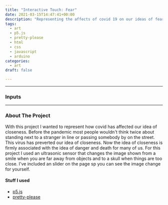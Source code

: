 ```yaml
---
title: "Interactive Touch: Fear"
date: 2021-03-15T14:47:41+00:00
description: "Representing the affects of covid 19 on our ideas of fear"
tags:
  - art 
  - p5.js
  - pretty-please
  - html
  - css
  - javascript
  - arduino
categories:
  - art
draft: false

---
```


---

### Inputs

<div class= "pretty container" id = 'box'></div>

---
### About The Project
With this project I wanted to represent how covid has affected our idea of closeness. Before the pandemic most people wouldn't think twice about standing next to a stranger in line or passing somebody by on the street. This virus has preverted our idea of closeness. Now the idea of closeness is firmly associated with the idea of danger and death for many of us. For this project I used an ultrasonic sensor that changes the image shown from a smile when you are far away from objects and to a skull when things are too close. I've included an slider on the page sp you can see the image change for yourself. 

#### Stuff I used

- [p5.js](https://p5js.org/)
- [pretty-please](https://pretty-please.arjungandhi.com)


<script src="https://cdnjs.cloudflare.com/ajax/libs/p5.js/1.3.0/p5.min.js" integrity="sha512-tGZFF1kxT/c9C+kv77mKkZ9Ww1VyU8TMX6HLUSzbPrDLuptbiRFBfti8A33ip+BBIHYUsybuZD9OKLmIqdLmaQ==" crossorigin="anonymous"></script>
<link rel="stylesheet" href="/css/projects/art/skull/skull.css">
<script>
function preload() {
  // preload() runs once
  skull = loadImage("/images/projects/art/skull/skull.png")
  warn = loadImage("/images/projects/art/skull/warn.png")
  smile = loadImage("/images/projects/art/skull/smile.png")
  smile.resize(400, 0);
}
</script>

<script src="/js/projects/art/skull/skull.js" type="text/javascript"></script>